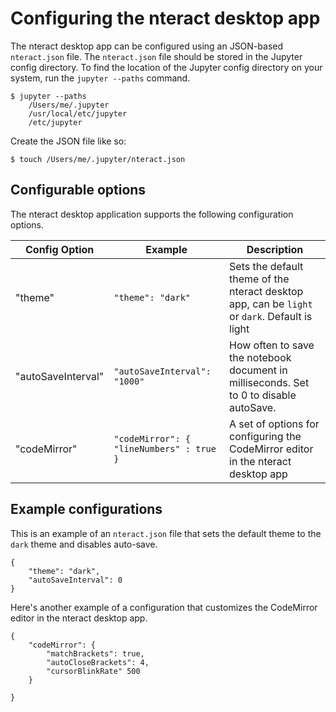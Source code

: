 # Configuring the nteract desktop app

The nteract desktop app can be configured using an JSON-based `nteract.json` file. The `nteract.json` file should be stored in the Jupyter config directory. To find the location of the Jupyter config directory on your system, run the `jupyter --paths` command.

```
$ jupyter --paths
    /Users/me/.jupyter
    /usr/local/etc/jupyter
    /etc/jupyter
```

Create the JSON file like so:

```
$ touch /Users/me/.jupyter/nteract.json
```

## Configurable options

The nteract desktop application supports the following configuration options.

| Config Option      | Example                                  | Description                                                                                   |
| ------------------ | ---------------------------------------- | --------------------------------------------------------------------------------------------- |
| "theme"            | `"theme": "dark"`                        | Sets the default theme of the nteract desktop app, can be `light` or `dark`. Default is light |
| "autoSaveInterval" | `"autoSaveInterval": "1000"`             | How often to save the notebook document in milliseconds. Set to 0 to disable autoSave.        |
| "codeMirror"       | `"codeMirror": { "lineNumbers" : true }` | A set of options for configuring the CodeMirror editor in the nteract desktop app             |

## Example configurations

This is an example of an `nteract.json` file that sets the default theme to the `dark` theme and disables auto-save.

```
{
    "theme": "dark",
    "autoSaveInterval": 0
}
```

Here's another example of a configuration that customizes the CodeMirror editor in the nteract desktop app.

```
{
    "codeMirror": {
        "matchBrackets": true,
        "autoCloseBrackets": 4,
        "cursorBlinkRate" 500
    }

}
```
